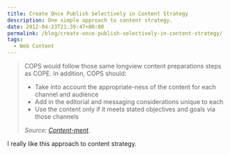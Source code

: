 ```yaml
---
title: Create Once Publish Selectively in Content Strategy
description: One simple approach to content strategy.
date: 2012-04-23T21:39:47+00:00
permalink: /blog/create-once-publish-selectively-in-content-strategy/
tags:
  - Web Content
---
```


> COPS would follow those same longview content preparations steps as COPE. In addition, COPS should:
>
> - Take into account the appropriate-ness of the content for each channel and audience
> - Add in the editorial and messaging considerations unique to each
> - Use the content only if it meets stated objectives and goals via those channels
>
> <cite>Source: [Content-ment](http://www.content-ment.com/2012/03/dont-just-cope-call-cops-on-your.html).</cite>

I really like this approach to content strategy.
